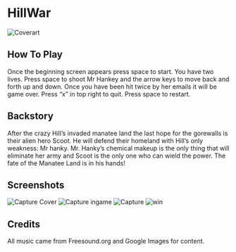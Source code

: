 # HillWar
![Coverart](https://user-images.githubusercontent.com/49879473/56514952-aab87280-6504-11e9-8cd0-e0b04660a9f0.png)


## How To Play
Once the beginning screen appears press space to start. You have two lives. Press space to
shoot Mr Hankey and the arrow keys to move back and forth up and down. Once you have been hit twice by
her emails it will be game over. Press “x” in top right to quit. Press space to restart. 

## Backstory

After the crazy Hill’s invaded manatee land the last hope for the gorewalls is their alien
hero Scoot. He will defend their homeland with Hill’s only weakness: Mr hanky. Mr. Hanky’s
chemical makeup is the only thing that will eliminate her army and Scoot is the only one who
can wield the power. The fate of the Manatee Land is in his hands!

## Screenshots
![Capture Cover](https://user-images.githubusercontent.com/49879473/56515327-a6408980-6505-11e9-8e93-2b71b69e9b06.PNG)
![Capture ingame](https://user-images.githubusercontent.com/49879473/56515405-d7b95500-6505-11e9-848b-48106c2254ea.PNG)
![Capture](https://user-images.githubusercontent.com/49879473/56515410-d9831880-6505-11e9-9be5-47289dceff3c.PNG)
![win](https://user-images.githubusercontent.com/49879473/56515414-dab44580-6505-11e9-9e27-08cada7efeba.PNG)


## Credits
All music came from Freesound.org and Google Images for content. 
